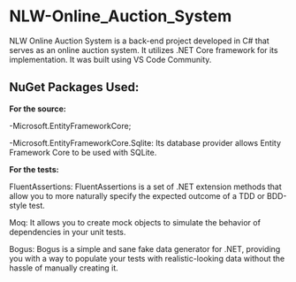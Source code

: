 # NLW-Online_Auction_System
NLW Online Auction System is a back-end project developed in C# that serves as an online auction system. It utilizes .NET Core framework for its implementation. It was built using VS Code Community.

## NuGet Packages Used:
**For the source:**

-Microsoft.EntityFrameworkCore;

-Microsoft.EntityFrameworkCore.Sqlite: Its database provider allows Entity Framework Core to be used with SQLite.

**For the tests:**

FluentAssertions: FluentAssertions is a set of .NET extension methods that allow you to more naturally specify the expected outcome of a TDD or BDD-style test.

Moq: It allows you to create mock objects to simulate the behavior of dependencies in your unit tests.

Bogus: Bogus is a simple and sane fake data generator for .NET, providing you with a way to populate your tests with realistic-looking data without the hassle of manually creating it.